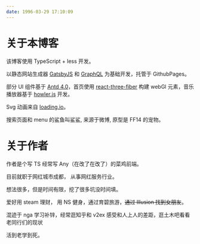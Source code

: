 ```yaml
---
date: 1996-03-29 17:10:09
---
```


# 关于本博客

该博客使用 TypeScript + less 开发。

以静态网站生成器 [GatsbyJS](https://gatsbyjs.org/) 和 [GraphQL](https://graphql.org/) 为基础开发，托管于 GithubPages。

部分 UI 组件基于 [Antd 4.0](https://ant.design/index-cn)，首页使用 [react-three-fiber](https://github.com/react-spring/react-three-fiber) 构建 webGl 元素，音乐播放器基于 [howler.js](https://howlerjs.com/) 开发。

Svg 动画来自 [loading.io](https://loading.io/)。

搜索页面和 menu 的鲨鱼叫鲨鲨, 来源于微博, 原型是 FF14 的宠物。

# 关于作者

作者是个写 TS 经常写 Any（在改了在改了）的菜鸡前端。

目前就职于网红城市成都， 从事网红服务行业。

想法很多，但是时间有限，挖了很多坑没时间填。

爱好用 steam 理财， 用 NS 健身，通过育碧旅游，~~通过 Illusion 找到女朋友~~。

混迹于 nga 学习补锌，经常逛知乎和 v2ex 感受和人上人的差距，逛土木吧看看老同行们的现状

活到老学到死。
